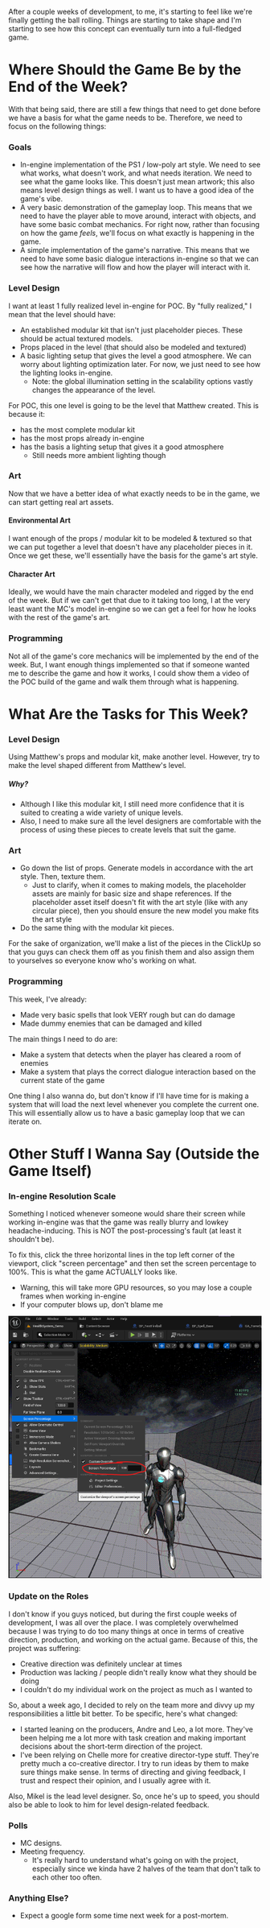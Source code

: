 
After a couple weeks of development, to me, it's starting to feel like we're finally getting the ball rolling. Things are starting to take shape and I'm starting to see how this concept can eventually turn into a full-fledged game.

# Where Should the Game Be by the End of the Week?

With that being said, there are still a few things that need to get done before we have a basis for what the game needs to be. Therefore, we need to focus on the following things:

### Goals

- In-engine implementation of the PS1 / low-poly art style. We need to see what works, what doesn't work, and what needs iteration. We need to see what the game looks like. This doesn't just mean artwork; this also means level design things as well. I want us to have a good idea of the game's vibe.
- A very basic demonstration of the gameplay loop. This means that we need to have the player able to move around, interact with objects, and have some basic combat mechanics. For right now, rather than focusing on how the game *feels*, we'll focus on what exactly is happening in the game.
- A simple implementation of the game's narrative. This means that we need to have some basic dialogue interactions in-engine so that we can see how the narrative will flow and how the player will interact with it.

### Level Design

I want at least 1 fully realized level in-engine for POC. By "fully realized," I mean that the level should have:
- An established modular kit that isn't just placeholder pieces. These should be actual textured models.
- Props placed in the level (that should also be modeled and textured)
- A basic lighting setup that gives the level a good atmosphere. We can worry about lighting optimization later. For now, we just need to see how the lighting looks in-engine.
	- Note: the global illumination setting in the scalability options vastly changes the appearance of the level.

For POC, this one level is going to be the level that Matthew created. This is because it:
- has the most complete modular kit
- has the most props already in-engine
- has the basis a lighting setup that gives it a good atmosphere
	- Still needs more ambient lighting though

### Art

Now that we have a better idea of what exactly needs to be in the game, we can start getting real art assets.

#### Environmental Art

I want enough of the props / modular kit to be modeled & textured so that we can put together a level that doesn't have any placeholder pieces in it. Once we get these, we'll essentially have the basis for the game's art style.

#### Character Art

Ideally, we would have the main character modeled and rigged by the end of the week. But if we can't get that due to it taking too long, I at the very least want the MC's model in-engine so we can get a feel for how he looks with the rest of the game's art.

### Programming

Not all of the game's core mechanics will be implemented by the end of the week. But, I want enough things implemented so that if someone wanted me to describe the game and how it works, I could show them a video of the POC build of the game and walk them through what is happening.

# What Are the Tasks for This Week?

### Level Design

Using Matthew's props and modular kit, make another level. However, try to make the level shaped different from Matthew's level.

##### Why?
- Although I like this modular kit, I still need more confidence that it is suited to creating a wide variety of unique levels.
- Also, I need to make sure all the level designers are comfortable with the process of using these pieces to create levels that suit the game.

### Art

- Go down the list of props. Generate models in accordance with the art style. Then, texture them.
	- Just to clarify, when it comes to making models, the placeholder assets are mainly for basic size and shape references. If the placeholder asset itself doesn't fit with the art style (like with any circular piece), then you should ensure the new model you make fits the art style
- Do the same thing with the modular kit pieces.

For the sake of organization, we'll make a list of the pieces in the ClickUp so that you guys can check them off as you finish them and also assign them to yourselves so everyone know who's working on what.

### Programming

This week, I've already:
- Made very basic spells that look VERY rough but can do damage
- Made dummy enemies that can be damaged and killed

The main things I need to do are:
- Make a system that detects when the player has cleared a room of enemies
- Make a system that plays the correct dialogue interaction based on the current state of the game

One thing I also wanna do, but don't know if I'll have time for is making a system that will load the next level whenever you complete the current one. This will essentially allow us to have a basic gameplay loop that we can iterate on.

# Other Stuff I Wanna Say (Outside the Game Itself)

### In-engine Resolution Scale

Something I noticed whenever someone would share their screen while working in-engine was that the game was really blurry and lowkey headache-inducing. This is NOT the post-processing's fault (at least it shouldn't be).

To fix this, click the three horizontal lines in the top left corner of the viewport, click "screen percentage" and then set the screen percentage to 100%. This is what the game ACTUALLY looks like.
- Warning, this will take more GPU resources, so you may lose a couple frames when working in-engine
- If your computer blows up, don't blame me

![](<../../../_Meta/Attachments/Pasted image 20250528050710.png>)

### Update on the Roles

I don't know if you guys noticed, but during the first couple weeks of development, I was all over the place. I was completely overwhelmed because I was trying to do too many things at once in terms of creative direction, production, and working on the actual game. Because of this, the project was suffering:
- Creative direction was definitely unclear at times
- Production was lacking / people didn't really know what they should be doing
- I couldn't do my individual work on the project as much as I wanted to

So, about a week ago, I decided to rely on the team more and divvy up my responsibilities a little bit better. To be specific, here's what changed:
- I started leaning on the producers, Andre and Leo, a lot more. They've been helping me a lot more with task creation and making important decisions about the short-term direction of the project.
- I've been relying on Chelle more for creative director-type stuff. They're pretty much a co-creative director. I try to run ideas by them to make sure things make sense. In terms of directing and giving feedback, I trust and respect their opinion, and I usually agree with it.

Also, Mikel is the lead level designer. So, once he's up to speed, you should also be able to look to him for level design-related feedback.

### Polls

- MC designs.
- Meeting frequency.
	- It's really hard to understand what's going on with the project, especially since we kinda have 2 halves of the team that don't talk to each other too often.

### Anything Else?

- Expect a google form some time next week for a post-mortem.
